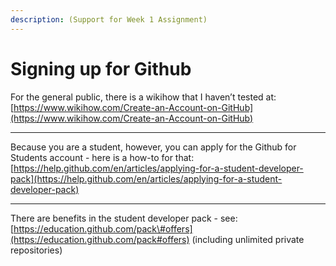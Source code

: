 ```yaml
---
description: (Support for Week 1 Assignment)
---
```


# Signing up for Github

For the general public, there is a wikihow that I haven’t tested at: [https://www.wikihow.com/Create-an-Account-on-GitHub](https://www.wikihow.com/Create-an-Account-on-GitHub)  
****

Because you are a student, however, you can apply for the Github for Students account - here is a how-to for that: [https://help.github.com/en/articles/applying-for-a-student-developer-pack](https://help.github.com/en/articles/applying-for-a-student-developer-pack)  
****

There are benefits in the student developer pack - see: [https://education.github.com/pack\#offers](https://education.github.com/pack#offers) \(including unlimited private repositories\)  


